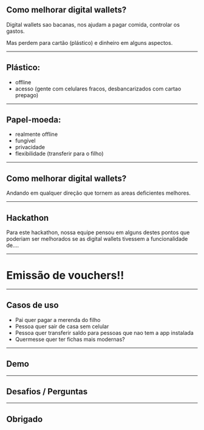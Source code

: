 ## Como melhorar digital wallets?

Digital wallets sao bacanas, nos ajudam a pagar comida, controlar os gastos.

Mas perdem para cartão (plástico) e dinheiro em alguns aspectos.

---

## Plástico:
- offline
- acesso (gente com celulares fracos, desbancarizados com cartao prepago)

---

## Papel-moeda:
- realmente offline
- fungível
- privacidade
- flexibilidade (transferir para o filho)

---

## Como melhorar digital wallets?

Andando em qualquer direção que tornem as areas deficientes melhores.

---

## Hackathon

Para este hackathon, nossa equipe pensou em alguns destes pontos que poderiam ser melhorados se as 
digital wallets tivessem a funcionalidade de....

---

# Emissão de vouchers!!

---

## Casos de uso

- Pai quer pagar a merenda do filho
- Pessoa quer sair de casa sem celular
- Pessoa quer transferir saldo para pessoas que nao tem a app instalada
- Quermesse quer ter fichas mais modernas?

---

## Demo

---

## Desafios / Perguntas

---

## Obrigado
